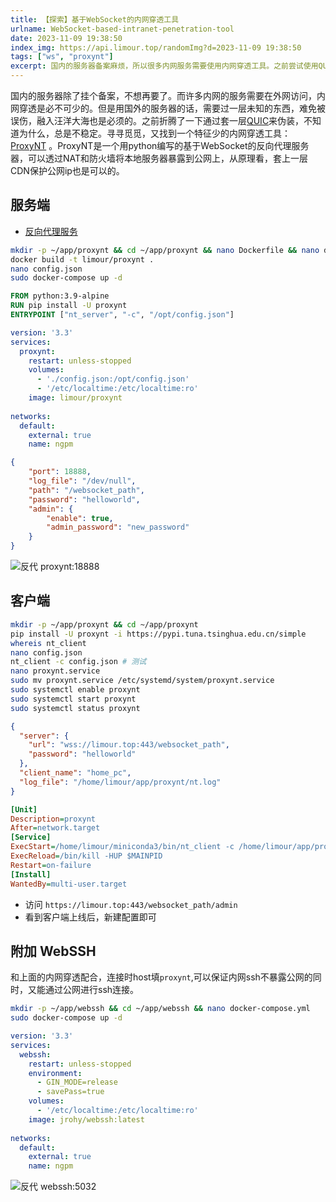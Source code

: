 ```yaml
---
title: 【探索】基于WebSocket的内网穿透工具
urlname: WebSocket-based-intranet-penetration-tool
date: 2023-11-09 19:38:50
index_img: https://api.limour.top/randomImg?d=2023-11-09 19:38:50
tags: ["ws", "proxynt"]
excerpt: 国内的服务器备案麻烦，所以很多内网服务需要使用内网穿透工具。之前尝试使用QUIC来伪装，但不稳定。现在找到了一个特征少的内网穿透工具ProxyNT，可以通过NAT和防火墙将本地服务器暴露到公网上。使用Docker部署服务端和客户端，配置相应的参数后即可使用。
---
```

国内的服务器除了挂个备案，不想再要了。而许多内网的服务需要在外网访问，内网穿透是必不可少的。但是用国外的服务器的话，需要过一层未知的东西，难免被误伤，融入汪洋大海也是必须的。之前折腾了一下通过套一层[QUIC](/Protocol-for-intranet-penetration-based-on-QUIC)来伪装，不知道为什么，总是不稳定。寻寻觅觅，又找到一个特征少的内网穿透工具：[ProxyNT](https://github.com/sazima/proxynt) 。ProxyNT是一个用python编写的基于WebSocket的反向代理服务器，可以透过NAT和防火墙将本地服务器暴露到公网上，从原理看，套上一层CDN保护公网ip也是可以的。
## 服务端
+ [反向代理服务](/Docker-bu-shu-Nginx-Proxy-Manager)
```bash
mkdir -p ~/app/proxynt && cd ~/app/proxynt && nano Dockerfile && nano docker-compose.yml
docker build -t limour/proxynt .
nano config.json
sudo docker-compose up -d
```
```Dockerfile
FROM python:3.9-alpine
RUN pip install -U proxynt
ENTRYPOINT ["nt_server", "-c", "/opt/config.json"]
```
```yml
version: '3.3'
services:
  proxynt:
    restart: unless-stopped
    volumes:
      - './config.json:/opt/config.json'
      - '/etc/localtime:/etc/localtime:ro'
    image: limour/proxynt
 
networks:
  default:
    external: true
    name: ngpm
```
```json
{
    "port": 18888,
    "log_file": "/dev/null",
    "path": "/websocket_path",
    "password": "helloworld",
    "admin": {
        "enable": true,
        "admin_password": "new_password"
    }
}
```

![反代 proxynt:18888](https://img.limour.top/2023/11/09/654cc58f6ea33.webp)
## 客户端
```bash
mkdir -p ~/app/proxynt && cd ~/app/proxynt
pip install -U proxynt -i https://pypi.tuna.tsinghua.edu.cn/simple
whereis nt_client
nano config.json
nt_client -c config.json # 测试
nano proxynt.service
sudo mv proxynt.service /etc/systemd/system/proxynt.service
sudo systemctl enable proxynt
sudo systemctl start proxynt
sudo systemctl status proxynt
```
```json
{
  "server": {
    "url": "wss://limour.top:443/websocket_path",
    "password": "helloworld"
  },
  "client_name": "home_pc",
  "log_file": "/home/limour/app/proxynt/nt.log"
}
```
```ini
[Unit]
Description=proxynt
After=network.target
[Service]
ExecStart=/home/limour/miniconda3/bin/nt_client -c /home/limour/app/proxynt/config.json
ExecReload=/bin/kill -HUP $MAINPID
Restart=on-failure
[Install]
WantedBy=multi-user.target
```
+ 访问 `https://limour.top:443/websocket_path/admin`
+ 看到客户端上线后，新建配置即可

## 附加 WebSSH
和上面的内网穿透配合，连接时host填`proxynt`,可以保证内网ssh不暴露公网的同时，又能通过公网进行ssh连接。
```bash
mkdir -p ~/app/webssh && cd ~/app/webssh && nano docker-compose.yml
sudo docker-compose up -d
```
```yml
version: '3.3'
services:
  webssh:
    restart: unless-stopped
    environment:
      - GIN_MODE=release
      - savePass=true
    volumes:
      - '/etc/localtime:/etc/localtime:ro'
    image: jrohy/webssh:latest
 
networks:
  default:
    external: true
    name: ngpm
```

![反代 webssh:5032](https://img.limour.top/2023/11/10/654d918353361.webp)